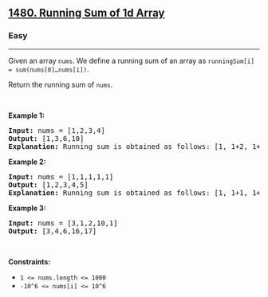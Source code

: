 <h2><a href="https://leetcode.com/problems/running-sum-of-1d-array/">1480. Running Sum of 1d Array</a></h2><h3>Easy</h3><hr><div style="user-select: auto;"><p style="user-select: auto;">Given an array <code style="user-select: auto;">nums</code>. We define a running sum of an array as&nbsp;<code style="user-select: auto;">runningSum[i] = sum(nums[0]…nums[i])</code>.</p>

<p style="user-select: auto;">Return the running sum of <code style="user-select: auto;">nums</code>.</p>

<p style="user-select: auto;">&nbsp;</p>
<p style="user-select: auto;"><strong style="user-select: auto;">Example 1:</strong></p>

<pre style="user-select: auto;"><strong style="user-select: auto;">Input:</strong> nums = [1,2,3,4]
<strong style="user-select: auto;">Output:</strong> [1,3,6,10]
<strong style="user-select: auto;">Explanation:</strong> Running sum is obtained as follows: [1, 1+2, 1+2+3, 1+2+3+4].</pre>

<p style="user-select: auto;"><strong style="user-select: auto;">Example 2:</strong></p>

<pre style="user-select: auto;"><strong style="user-select: auto;">Input:</strong> nums = [1,1,1,1,1]
<strong style="user-select: auto;">Output:</strong> [1,2,3,4,5]
<strong style="user-select: auto;">Explanation:</strong> Running sum is obtained as follows: [1, 1+1, 1+1+1, 1+1+1+1, 1+1+1+1+1].</pre>

<p style="user-select: auto;"><strong style="user-select: auto;">Example 3:</strong></p>

<pre style="user-select: auto;"><strong style="user-select: auto;">Input:</strong> nums = [3,1,2,10,1]
<strong style="user-select: auto;">Output:</strong> [3,4,6,16,17]
</pre>

<p style="user-select: auto;">&nbsp;</p>
<p style="user-select: auto;"><strong style="user-select: auto;">Constraints:</strong></p>

<ul style="user-select: auto;">
	<li style="user-select: auto;"><code style="user-select: auto;">1 &lt;= nums.length &lt;= 1000</code></li>
	<li style="user-select: auto;"><code style="user-select: auto;">-10^6&nbsp;&lt;= nums[i] &lt;=&nbsp;10^6</code></li>
</ul></div>